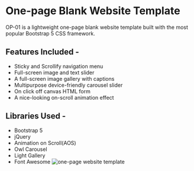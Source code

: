 # One-page Blank Website Template
OP-01 is a lightweight one-page blank website template built with the most popular Bootstrap 5 CSS framework.
## Features Included -
- Sticky  and Scrollify navigation menu
- Full-screen image and text slider
- A full-screen image gallery with captions
- Multipurpose device-friendly carousel slider
- On click off canvas HTML form
- A nice-looking on-scroll animation effect
## Libraries Used -
- Bootstrap 5
- jQuery
- Animation on Scroll(AOS)
- Owl Carousel
- Light Gallery
- Font Awesome
![one-page website template](https://cdn.dribbble.com/userupload/7362144/file/original-6236a0a3ee51cc6e3d6bc01963707434.png)
